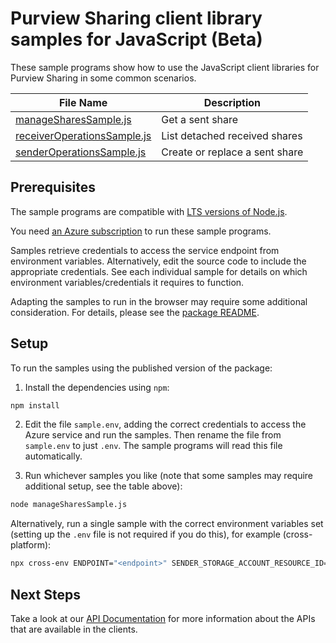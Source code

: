 # Purview Sharing client library samples for JavaScript (Beta)

These sample programs show how to use the JavaScript client libraries for Purview Sharing in some common scenarios.

| **File Name**                                           | **Description**                |
| ------------------------------------------------------- | ------------------------------ |
| [manageSharesSample.js][managesharessample]             | Get a sent share               |
| [receiverOperationsSample.js][receiveroperationssample] | List detached received shares  |
| [senderOperationsSample.js][senderoperationssample]     | Create or replace a sent share |

## Prerequisites

The sample programs are compatible with [LTS versions of Node.js](https://github.com/nodejs/release#release-schedule).

You need [an Azure subscription][freesub] to run these sample programs.

Samples retrieve credentials to access the service endpoint from environment variables. Alternatively, edit the source code to include the appropriate credentials. See each individual sample for details on which environment variables/credentials it requires to function.

Adapting the samples to run in the browser may require some additional consideration. For details, please see the [package README][package].

## Setup

To run the samples using the published version of the package:

1. Install the dependencies using `npm`:

```bash
npm install
```

2. Edit the file `sample.env`, adding the correct credentials to access the Azure service and run the samples. Then rename the file from `sample.env` to just `.env`. The sample programs will read this file automatically.

3. Run whichever samples you like (note that some samples may require additional setup, see the table above):

```bash
node manageSharesSample.js
```

Alternatively, run a single sample with the correct environment variables set (setting up the `.env` file is not required if you do this), for example (cross-platform):

```bash
npx cross-env ENDPOINT="<endpoint>" SENDER_STORAGE_ACCOUNT_RESOURCE_ID="<sender storage account resource id>" RECEIVER_STORAGE_ACCOUNT_RESOURCE_ID="<receiver storage account resource id>" node manageSharesSample.js
```

## Next Steps

Take a look at our [API Documentation][apiref] for more information about the APIs that are available in the clients.

[managesharessample]: https://github.com/Azure/azure-sdk-for-js/blob/main/sdk/purview/purview-sharing-rest/samples/v1-beta/javascript/manageSharesSample.js
[receiveroperationssample]: https://github.com/Azure/azure-sdk-for-js/blob/main/sdk/purview/purview-sharing-rest/samples/v1-beta/javascript/receiverOperationsSample.js
[senderoperationssample]: https://github.com/Azure/azure-sdk-for-js/blob/main/sdk/purview/purview-sharing-rest/samples/v1-beta/javascript/senderOperationsSample.js
[apiref]: https://docs.microsoft.com/javascript/api/@azure-rest/purview-sharing?view=azure-node-preview
[freesub]: https://azure.microsoft.com/free/
[package]: https://github.com/Azure/azure-sdk-for-js/tree/main/sdk/purview/purview-sharing-rest/README.md
